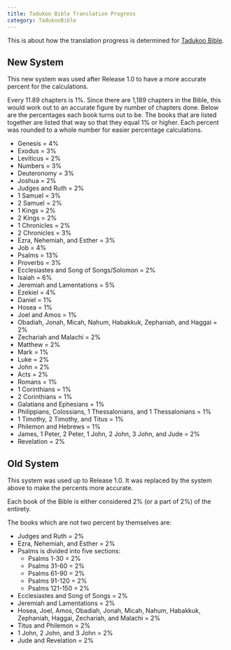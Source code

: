 ```yaml
---
title: Tadukoo Bible Translation Progress
category: TadukooBible
---
```

This is about how the translation progress is determined for [Tadukoo Bible](/projects/TadukooBible.html).

## New System
This new system was used after Release 1.0 to have a more accurate percent for the calculations.

Every 11.89 chapters is 1%. Since there are 1,189 chapters in the Bible, this would work out to an accurate figure by number of chapters done. Below are the 
percentages each book turns out to be. The books that are listed together are listed that way so that they equal 1% or higher. Each percent was rounded to a 
whole number for easier percentage calculations.

* Genesis = 4%
* Exodus = 3%
* Leviticus = 2%
* Numbers = 3%
* Deuteronomy = 3%
* Joshua = 2%
* Judges and Ruth = 2%
* 1 Samuel = 3%
* 2 Samuel = 2%
* 1 Kings = 2%
* 2 Kings = 2%
* 1 Chronicles = 2%
* 2 Chronicles = 3%
* Ezra, Nehemiah, and Esther = 3%
* Job = 4%
* Psalms = 13%
* Proverbs = 3%
* Ecclesiastes and Song of Songs/Solomon = 2%
* Isaiah = 6%
* Jeremiah and Lamentations = 5%
* Ezekiel = 4%
* Daniel = 1%
* Hosea = 1%
* Joel and Amos = 1%
* Obadiah, Jonah, Micah, Nahum, Habakkuk, Zephaniah, and Haggai = 2%
* Zechariah and Malachi = 2%
* Matthew = 2%
* Mark = 1%
* Luke = 2%
* John = 2%
* Acts = 2%
* Romans = 1%
* 1 Corinthians = 1%
* 2 Corinthians = 1%
* Galatians and Ephesians = 1%
* Philippians, Colossians, 1 Thessalonians, and 1 Thessalonians = 1%
* 1 Timothy, 2 Timothy, and Titus = 1%
* Philemon and Hebrews = 1%
* James, 1 Peter, 2 Peter, 1 John, 2 John, 3 John, and Jude = 2%
* Revelation = 2%

## Old System
This system was used up to Release 1.0. It was replaced by the system above to make the percents more accurate.

Each book of the Bible is either considered 2% (or a part of 2%) of the entirety.

The books which are not two percent by themselves are:
* Judges and Ruth = 2%
* Ezra, Nehemiah, and Esther = 2%
* Psalms is divided into five sections:
	* Psalms 1-30 = 2%
	* Psalms 31-60 = 2%
	* Psalms 61-90 = 2%
	* Psalms 91-120 = 2%
	* Psalms 121-150 = 2%
* Ecclesiastes and Song of Songs = 2%
* Jeremiah and Lamentations = 2%
* Hosea, Joel, Amos, Obadiah, Jonah, Micah, Nahum, Habakkuk, Zephaniah, Haggai, Zechariah, and Malachi = 2%
* Titus and Philemon = 2%
* 1 John, 2 John, and 3 John = 2%
* Jude and Revelation = 2%
